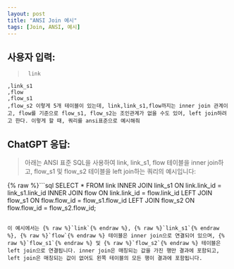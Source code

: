 ```yaml
---
layout: post
title: "ANSI Join 예시"
tags: [Join, ANSI, 예시]
---
```


## 사용자 입력:
>      link
    ,link_s1
    ,flow
    ,flow_s1
    ,flow_s2 이렇게 5개 테이블이 있는데, link,link_s1,flow까지는 inner join 관계이고, flow를 기준으로 flow_s1, flow_s2는 조인관계가 없을 수도 있어, left join하려고 한다. 이렇게 할 때, 쿼리를 ansi표준으로 예시해줘

## ChatGPT 응답:
> 아래는 ANSI 표준 SQL을 사용하여 link, link_s1, flow 테이블을 inner join하고, flow_s1 및 flow_s2 테이블을 left join하는 쿼리의 예시입니다:

{% raw %}```sql
SELECT *
FROM link
INNER JOIN link_s1 ON link.link_id = link_s1.link_id
INNER JOIN flow ON link.link_id = flow.link_id
LEFT JOIN flow_s1 ON flow.flow_id = flow_s1.flow_id
LEFT JOIN flow_s2 ON flow.flow_id = flow_s2.flow_id;
```{% endraw %}

이 예시에서는 {% raw %}`link`{% endraw %}, {% raw %}`link_s1`{% endraw %}, {% raw %}`flow`{% endraw %} 테이블은 inner join으로 연결되어 있으며, {% raw %}`flow_s1`{% endraw %} 및 {% raw %}`flow_s2`{% endraw %} 테이블은 left join으로 연결됩니다. inner join은 매칭되는 값을 가진 행만 결과에 포함되고, left join은 매칭되는 값이 없어도 왼쪽 테이블의 모든 행이 결과에 포함됩니다.

